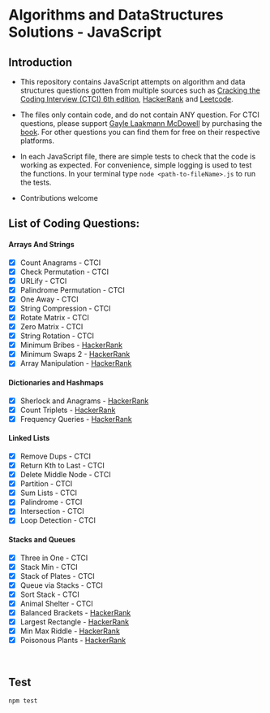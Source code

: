 # Algorithms and DataStructures Solutions - JavaScript

## Introduction

- This repository contains JavaScript attempts on algorithm and data structures questions gotten from multiple sources such as [Cracking the Coding Interview (CTCI) 6th edition](https://www.crackingthecodinginterview.com/), [HackerRank](https://www.hackerrank.com/) and [Leetcode](https://leetcode.com/).  

- The files only contain code, and do not contain ANY question. For CTCI questions, please support [Gayle Laakmann McDowell](https://www.linkedin.com/in/gaylemcd) by purchasing the [book](https://www.amazon.com/Cracking-Coding-Interview-Programming-Questions/dp/0984782850). For other questions you can find them for free on their respective platforms.

- In each JavaScript file, there are simple tests to check that the code is working as expected. For convenience, simple logging is used to test the functions. In your terminal type `node <path-to-fileName>.js` to run the tests.

- Contributions welcome



## List of Coding Questions:

#### Arrays And Strings 
- [x] Count Anagrams - CTCI
- [x] Check Permutation - CTCI
- [x] URLify - CTCI
- [x] Palindrome Permutation - CTCI
- [x] One Away - CTCI
- [x] String Compression - CTCI
- [x] Rotate Matrix - CTCI
- [x] Zero Matrix - CTCI
- [x] String Rotation - CTCI
- [x] Minimum Bribes - [HackerRank](https://www.hackerrank.com/challenges/new-year-chaos/problem)
- [x] Minimum Swaps 2 - [HackerRank](https://www.hackerrank.com/challenges/minimum-swaps-2)
- [x] Array Manipulation - [HackerRank](https://www.hackerrank.com/challenges/crush)

#### Dictionaries and Hashmaps
- [x] Sherlock and Anagrams - [HackerRank](https://www.hackerrank.com/challenges/sherlock-and-anagrams)
- [x] Count Triplets - [HackerRank](https://www.hackerrank.com/challenges/count-triplets-1)
- [x] Frequency Queries - [HackerRank](https://www.hackerrank.com/challenges/frequency-queries)

#### Linked Lists
- [x] Remove Dups - CTCI
- [x] Return Kth to Last - CTCI
- [x] Delete Middle Node - CTCI
- [x] Partition - CTCI
- [x] Sum Lists - CTCI
- [x] Palindrome - CTCI
- [x] Intersection - CTCI
- [x] Loop Detection - CTCI

#### Stacks and Queues
- [x] Three in One - CTCI
- [x] Stack Min - CTCI
- [x] Stack of Plates - CTCI
- [x] Queue via Stacks - CTCI
- [x] Sort Stack - CTCI
- [x] Animal Shelter - CTCI
- [x] Balanced Brackets - [HackerRank](https://www.hackerrank.com/challenges/balanced-brackets/)
- [x] Largest Rectangle - [HackerRank](https://www.hackerrank.com/challenges/largest-rectangle/)
- [x] Min Max Riddle - [HackerRank](https://www.hackerrank.com/challenges/min-max-riddle/)
- [x] Poisonous Plants - [HackerRank](https://www.hackerrank.com/challenges/poisonous-plants/)

<br>

## Test

```sh
npm test
```
